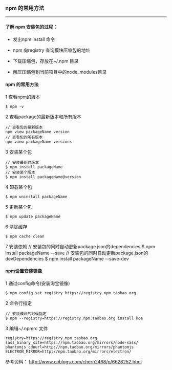 ### npm 的常用方法
---
#### 了解 npm 安装包的过程：

* 发出npm install 命令

* npm 向registry 查询模块压缩包的地址

* 下载压缩包，存放在~/.npm 目录

* 解压压缩包到当前项目中的node_modules目录


#### npm 的常用方法

1 查看npm的版本

	$ npm -v

2  查看package的最新版本和所有版本

	// 查看包的最新版本
	npm view packageName version
	// 查看包的所有版本
	npm view packageName versions

3 安装某个包

	// 安装最新的版本
	$ npm install packageName
	// 安装某个版本
	$ npm install packageName@version

4 卸载某个包

	$ npm uninstall packageName

5 更新某个包

	$ npm update packageName

6 清除缓存

	$ npm cache clean

7 安装依赖
	// 安装包的同时自动更新package.json的dependencies
	$ npm install packageName --save
	// 安装包的同时自动更新package.json的devDependencies
	$ npm install packageName --save-dev

#### npm设置安装镜像

1 通过config命令(安装淘宝镜像)

	$ npm config set registry https://registry.npm.taobao.org

2 命令行指定

	// 安装模块的时候指定
	$ npm --registry=https://registry.npm.taobao.org install koa

3 编辑~/.npmrc 文件

	registry=https://registry.npm.taobao.org
	sass_binary_site=https://npm.taobao.org/mirrors/node-sass/
	phantomjs_cdnurl=http://npm.taobao.org/mirrors/phantomjs
	ELECTRON_MIRROR=http://npm.taobao.org/mirrors/electron/


参考资料： http://www.cnblogs.com/chern2468/p/6628252.html
